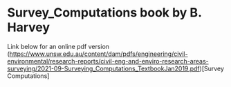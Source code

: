 # Survey_Computations book by B. Harvey
Link below for an online pdf version
(https://www.unsw.edu.au/content/dam/pdfs/engineering/civil-environmental/research-reports/civil-eng-and-enviro-research-areas-surveying/2021-09-Surveying_Computations_TextbookJan2019.pdf)[Survey Computations]
